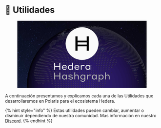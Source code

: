 # 🔨 Utilidades

<figure><img src="../../../../../.gitbook/assets/hedera-hashgraph-hbar-1200x628-1.jpg" alt=""><figcaption></figcaption></figure>

A continuación presentamos y explicamos cada una de las Utilidades que desarrollaremos en Polaris para el ecosistema Hedera.

{% hint style="info" %}
Estas utilidades pueden cambiar, aumentar o disminuir dependiendo de nuestra comunidad. Mas información en nuestro [Discord](broken-reference).
{% endhint %}
